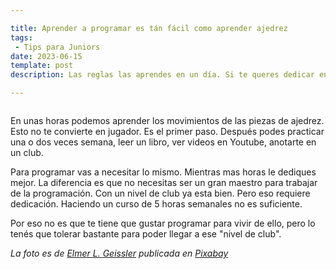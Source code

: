 ```yaml
---

title: Aprender a programar es tán fácil como aprender ajedrez
tags:
 - Tips para Juniors
date: 2023-06-15
template: post
description: Las reglas las aprendes en un día. Si te queres dedicar en serio vas a tener que leer libros, practicar, ir a algunas clases, y dedicarle muchas horas.

---
```


<img src="ajedrez.jpg" alt="" />

En unas horas podemos aprender los movimientos de las piezas de ajedrez. Esto no te
convierte en jugador. Es el primer paso. Después podes practicar una o dos veces
semana, leer un libro, ver videos en Youtube, anotarte en un club.

Para programar vas a necesitar lo mismo. Mientras mas horas le dediques mejor.
La diferencia es que no necesitas ser un gran maestro para trabajar de la
programación. Con un nivel de club ya esta bien. Pero eso requiere dedicación.
Haciendo un curso de 5 horas semanales no es suficiente.

Por eso no es que te tiene que gustar programar para vivir de ello, pero lo tenés
que tolerar bastante para poder llegar a ese "nivel de club".

*La foto es de [Elmer L. Geissler](https://pixabay.com/users/pxel_photographer-17831348/?utm_source=link-attribution&utm_medium=referral&utm_campaign=image&utm_content=5516446) publicada en [Pixabay](https://pixabay.com//?utm_source=link-attribution&utm_medium=referral&utm_campaign=image&utm_content=5516446)*
